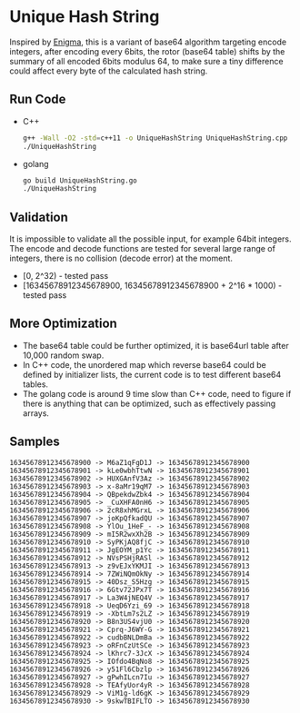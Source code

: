# Unique Hash String

Inspired by [Enigma](https://en.wikipedia.org/wiki/Enigma_machine), this is a variant of base64 algorithm targeting encode integers, after encoding every 6bits, the rotor (base64 table) shifts by the summary of all encoded 6bits modulus 64, to make sure a tiny difference could affect every byte of the calculated hash string.

## Run Code

- C++

  ```bash
  g++ -Wall -O2 -std=c++11 -o UniqueHashString UniqueHashString.cpp
  ./UniqueHashString
  ```

- golang

  ```bash
  go build UniqueHashString.go
  ./UniqueHashString
  ```

## Validation

It is impossible to validate all the possible input, for example 64bit integers. The encode and decode functions are tested for several large range of integers, there is no collision (decode error) at the moment.

- [0, 2^32) - tested pass
- [16345678912345678900, 16345678912345678900 + 2^16 * 1000) - tested pass

## More Optimization

- The base64 table could be further optimized, it is base64url table after 10,000 random swap.
- In C++ code, the unordered map which reverse base64 could be defined by initializer lists, the current code is to test different base64 tables.
- The golang code is around 9 time slow than C++ code, need to figure if there is anything that can be optimized, such as effectively passing arrays.

## Samples

```text
16345678912345678900 -> M6aZ1qFgD1J -> 16345678912345678900
16345678912345678901 -> kLe0wbhTtwN -> 16345678912345678901
16345678912345678902 -> HUXGAnfV3Az -> 16345678912345678902
16345678912345678903 -> x-8aMr19qM7 -> 16345678912345678903
16345678912345678904 -> QBpekdwZbk4 -> 16345678912345678904
16345678912345678905 -> _CuXHFA0nH6 -> 16345678912345678905
16345678912345678906 -> 2cR8xhMGrxL -> 16345678912345678906
16345678912345678907 -> joKpQfkadQU -> 16345678912345678907
16345678912345678908 -> YlOu_1HeF_- -> 16345678912345678908
16345678912345678909 -> mI5R2wxXh2B -> 16345678912345678909
16345678912345678910 -> SyPKjAQ8fjC -> 16345678912345678910
16345678912345678911 -> JgEOYM_p1Yc -> 16345678912345678911
16345678912345678912 -> NVsPSHjRASl -> 16345678912345678912
16345678912345678913 -> z9vEJxYKMJI -> 16345678912345678913
16345678912345678914 -> 7ZWiNQmOkNy -> 16345678912345678914
16345678912345678915 -> 40Dsz_S5Hzg -> 16345678912345678915
16345678912345678916 -> 6Gtv72JPx7T -> 16345678912345678916
16345678912345678917 -> La3W4jNEQ4V -> 16345678912345678917
16345678912345678918 -> UeqD6Yzi_69 -> 16345678912345678918
16345678912345678919 -> -XbtLm7s2LZ -> 16345678912345678919
16345678912345678920 -> B8n3US4vjU0 -> 16345678912345678920
16345678912345678921 -> Cprq-J6WY-G -> 16345678912345678921
16345678912345678922 -> cudbBNLDmBa -> 16345678912345678922
16345678912345678923 -> oRFnCzUtSCe -> 16345678912345678923
16345678912345678924 -> lKhrc7-3JcX -> 16345678912345678924
16345678912345678925 -> IOfdo4BqNo8 -> 16345678912345678925
16345678912345678926 -> y51Fl6Cbzlp -> 16345678912345678926
16345678912345678927 -> gPwhILcn7Iu -> 16345678912345678927
16345678912345678928 -> TEAfyUor4yR -> 16345678912345678928
16345678912345678929 -> ViM1g-ld6gK -> 16345678912345678929
16345678912345678930 -> 9skwTBIFLTO -> 16345678912345678930
```